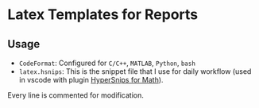 # Latex Templates for Reports

## Usage

* `CodeFormat`: Configured for `C/C++`, `MATLAB`, `Python`, `bash`
* `latex.hsnips`: This is the snippet file that I use for daily workflow (used in vscode with plugin [HyperSnips for Math](https://github.com/OrangeX4/hsnips)).

Every line is commented for modification.